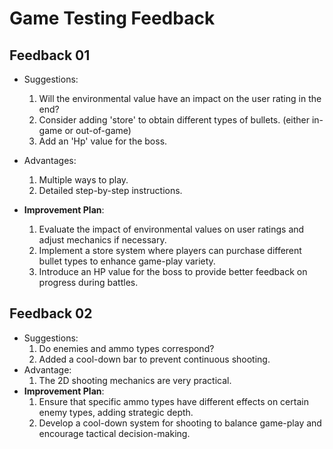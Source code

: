 # **Game Testing Feedback**

## Feedback 01

- Suggestions:
  1. Will the environmental value have an impact on the user rating in the end?
  2. Consider adding 'store' to obtain different types of bullets. (either in-game or out-of-game)
  3. Add an 'Hp' value for the boss.

- Advantages:
  1. Multiple ways to play.
  2. Detailed step-by-step instructions.
- **Improvement Plan**:
  1. Evaluate the impact of environmental values on user ratings and adjust mechanics if necessary.
  2. Implement a store system where players can purchase different bullet types to enhance game-play variety.
  3. Introduce an HP value for the boss to provide better feedback on progress during battles.

## Feedback 02

- Suggestions:
  1. Do enemies and ammo types correspond?
  2. Added a cool-down bar to prevent continuous shooting.
- Advantage:
  1. The 2D shooting mechanics are very practical.
- **Improvement Plan**:
  1. Ensure that specific ammo types have different effects on certain enemy types, adding strategic depth.
  2. Develop a cool-down system for shooting to balance game-play and encourage tactical decision-making.

